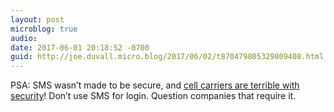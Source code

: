 ```yaml
---
layout: post
microblog: true
audio: 
date: 2017-06-01 20:18:52 -0700
guid: http://joe.duvall.micro.blog/2017/06/02/t870479805329809408.html
---
```

PSA: SMS wasn’t made to be secure, and [cell carriers are terrible with security](https://medium.com/@CodyBrown/how-to-lose-8k-worth-of-bitcoin-in-15-minutes-with-verizon-and-coinbase-com-ba75fb8d0bac)! Don’t use SMS for login. Question companies that require it. 
